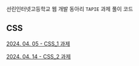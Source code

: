 선린인터넷고등학교 웹 개발 동아리 `TAPIE` 과제 풀이 코드

## CSS
[2024. 04. 05 - CSS_1 과제](https://github.com/FIRO-LEARN/TAPIE/tree/main/CSS_1)

[2024. 04. 14 - CSS_2 과제](https://github.com/FIRO-LEARN/TAPIE/tree/main/CSS_2)
